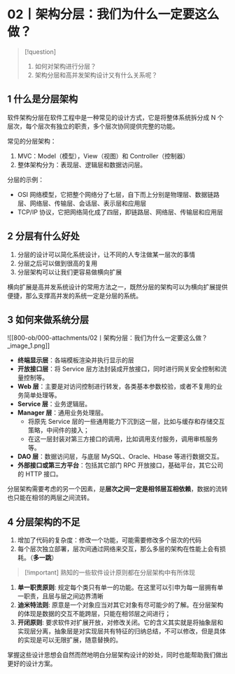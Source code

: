 # 02丨架构分层：我们为什么一定要这么做？

> [!question]
>
> 1. 如何对架构进行分层？
> 2. 架构分层和高并发架构设计又有什么关系呢？

## 1 什么是分层架构

软件架构分层在软件工程中是一种常见的设计方式，它是将整体系统拆分成 N 个层次，每个层次有独立的职责，多个层次协同提供完整的功能。

常见的分层架构：

1. MVC：Model（模型），View（视图）和 Controller（控制器）
2. 整体架构分为：表现层、逻辑层和数据访问层。

分层的示例：

- OSI 网络模型，它把整个网络分了七层，自下而上分别是物理层、数据链路层、网络层、传输层、会话层、表示层和应用层
- TCP/IP 协议，它把网络简化成了四层，即链路层、网络层、传输层和应用层

## 2 分层有什么好处

1. 分层的设计可以简化系统设计，让不同的人专注做某一层次的事情
2. 分层之后可以做到很高的复用
3. 分层架构可以让我们更容易做横向扩展

横向扩展是高并发系统设计的常用方法之一，既然分层的架构可以为横向扩展提供便捷，那么支撑高并发的系统一定是分层的系统。

## 3 如何来做系统分层

![[800-ob/000-attachments/02丨架构分层：我们为什么一定要这么做？_image_1.png]]

- **终端显示层**：各端模板渲染并执行显示的层
- **开放接口层**：将 Service 层方法封装成开放接口，同时进行网关安全控制和流量控制等。
- **Web 层**：主要是对访问控制进行转发，各类基本参数校验，或者不复用的业务简单处理等。
- **Service 层**：业务逻辑层。
- **Manager 层**：通用业务处理层。
  - 将原先 Service 层的一些通用能力下沉到这一层，比如与缓存和存储交互策略，中间件的接入；
  - 在这一层封装对第三方接口的调用，比如调用支付服务，调用审核服务等。
- **DAO 层**：数据访问层，与底层 MySQL、Oracle、Hbase 等进行数据交互。
- **外部接口或第三方平台**：包括其它部门 RPC 开放接口，基础平台，其它公司的 HTTP 接口。

分层架构需要考虑的另一个因素，是**层次之间一定是相邻层互相依赖**，数据的流转也只能在相邻的两层之间流转。

## 4 分层架构的不足

1. 增加了代码的复杂度：修改一个功能，可能需要修改多个层次的代码
2. 每个层次独立部署，层次间通过网络来交互，那么多层的架构在性能上会有损耗。（**多一跳**）

> [!important]   熟知的一些软件设计原则都在分层架构中有所体现

1. **单一职责原则**: 规定每个类只有单一的功能。在这里可以引申为每一层拥有单一职责，且层与层之间边界清晰
2. **迪米特法则**: 原意是一个对象应当对其它对象有尽可能少的了解。在分层架构的体现是数据的交互不能跨层，只能在相邻层之间进行；
3. **开闭原则**: 要求软件对扩展开放，对修改关闭。它的含义其实就是将抽象层和实现层分离，抽象层是对实现层共有特征的归纳总结，不可以修改，但是具体的实现是可以无限扩展，随意替换的。

掌握这些设计思想会自然而然地明白分层架构设计的妙处，同时也能帮助我们做出更好的设计方案。
